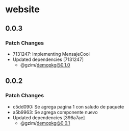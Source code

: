 # website

## 0.0.3

### Patch Changes

- 7131247: Implementing MensajeCool
- Updated dependencies [7131247]
  - @gzim/demopkg@0.1.0

## 0.0.2

### Patch Changes

- c5dd090: Se agrega pagina 1 con saludo de paquete
- a5b9963: Se agrega componente nuevo
- Updated dependencies [396a7ae]
  - @gzim/demopkg@0.0.1
